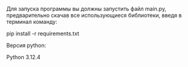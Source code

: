 Для запуска программы вы должны запустить файл main.py, предварительно скачав все использующиеся библиотеки, введя в терминал команду:

pip install -r requirements.txt

Версия python:

Python 3.12.4
